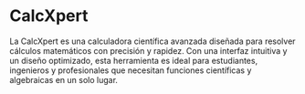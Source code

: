 # CalcXpert
La CalcXpert es una calculadora científica avanzada diseñada para resolver cálculos matemáticos con precisión y rapidez. Con una interfaz intuitiva y un diseño optimizado, esta herramienta es ideal para estudiantes, ingenieros y profesionales que necesitan funciones científicas y algebraicas en un solo lugar.
